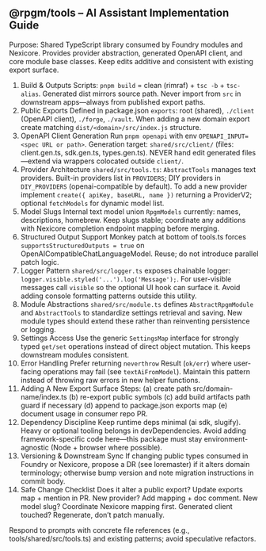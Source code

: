 ## @rpgm/tools – AI Assistant Implementation Guide

Purpose: Shared TypeScript library consumed by Foundry modules and Nexicore. Provides provider abstraction, generated OpenAPI client, and core module base classes. Keep edits additive and consistent with existing export surface.

1. Build & Outputs
	Scripts: `pnpm build` = clean (rimraf) + `tsc -b` + `tsc-alias`. Generated dist mirrors source path. Never import from `src` in downstream apps—always from published export paths.
2. Public Exports
	Defined in package.json `exports`: root (shared), `./client` (OpenAPI client), `./forge`, `./vault`. When adding a new domain export create matching `dist/<domain>/src/index.js` structure.
3. OpenAPI Client Generation
	Run `pnpm openapi` with env `OPENAPI_INPUT=<spec URL or path>`. Generation target: `shared/src/client/` (files: client.gen.ts, sdk.gen.ts, types.gen.ts). NEVER hand edit generated files—extend via wrappers colocated outside `client/`.
4. Provider Architecture
	`shared/src/tools.ts`: `AbstractTools` manages text providers. Built-in providers list in `PROVIDERS`; DIY providers in `DIY_PROVIDERS` (openai-compatible by default). To add a new provider implement `create({ apiKey, baseURL, name })` returning a ProviderV2; optional `fetchModels` for dynamic model list.
5. Model Slugs
	Internal text model union `RpgmModels` currently: names, descriptions, homebrew. Keep slugs stable; coordinate any additions with Nexicore completion endpoint mapping before merging.
6. Structured Output Support
	Monkey patch at bottom of tools.ts forces `supportsStructuredOutputs = true` on OpenAICompatibleChatLanguageModel. Reuse; do not introduce parallel patch logic.
7. Logger Pattern
	`shared/src/logger.ts` exposes chainable logger: `logger.visible.styled('...').log('Message');`. For user-visible messages call `visible` so the optional UI hook can surface it. Avoid adding console formatting patterns outside this utility.
8. Module Abstractions
	`shared/src/module.ts` defines `AbstractRpgmModule` and `AbstractTools` to standardize settings retrieval and saving. New module types should extend these rather than reinventing persistence or logging.
9. Settings Access
	Use the generic `SettingsMap` interface for strongly typed `get/set` operations instead of direct object mutation. This keeps downstream modules consistent.
10. Error Handling
	Prefer returning `neverthrow` Result (`ok/err`) where user-facing operations may fail (see `textAiFromModel`). Maintain this pattern instead of throwing raw errors in new helper functions.
11. Adding A New Export Surface
	Steps: (a) create path src/domain-name/index.ts (b) re-export public symbols (c) add build artifacts path guard if necessary (d) append to package.json exports map (e) document usage in consumer repo PR.
12. Dependency Discipline
	Keep runtime deps minimal (ai sdk, slugify). Heavy or optional tooling belongs in devDependencies. Avoid adding framework-specific code here—this package must stay environment-agnostic (Node + browser where possible).
13. Versioning & Downstream Sync
	If changing public types consumed in Foundry or Nexicore, propose a DR (see loremaster) if it alters domain terminology; otherwise bump version and note migration instructions in commit body.
14. Safe Change Checklist
	Does it alter a public export? Update exports map + mention in PR. New provider? Add mapping + doc comment. New model slug? Coordinate Nexicore mapping first. Generated client touched? Regenerate, don’t patch manually.

Respond to prompts with concrete file references (e.g., tools/shared/src/tools.ts) and existing patterns; avoid speculative refactors.
